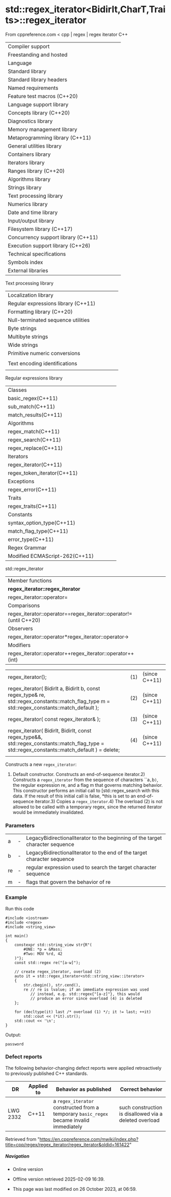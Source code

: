 # std::regex_iterator<BidirIt,CharT,Traits>::regex_iterator

From cppreference.com
< cpp‎ | regex‎ | regex iterator
C++

|  |  |  |  |  |
| --- | --- | --- | --- | --- |
| Compiler support | | | | |
| Freestanding and hosted | | | | |
| Language | | | | |
| Standard library | | | | |
| Standard library headers | | | | |
| Named requirements | | | | |
| Feature test macros (C++20) | | | | |
| Language support library | | | | |
| Concepts library (C++20) | | | | |
| Diagnostics library | | | | |
| Memory management library | | | | |
| Metaprogramming library (C++11) | | | | |
| General utilities library | | | | |
| Containers library | | | | |
| Iterators library | | | | |
| Ranges library (C++20) | | | | |
| Algorithms library | | | | |
| Strings library | | | | |
| Text processing library | | | | |
| Numerics library | | | | |
| Date and time library | | | | |
| Input/output library | | | | |
| Filesystem library (C++17) | | | | |
| Concurrency support library (C++11) | | | | |
| Execution support library (C++26) | | | | |
| Technical specifications | | | | |
| Symbols index | | | | |
| External libraries | | | | |

Text processing library

|  |  |  |  |  |
| --- | --- | --- | --- | --- |
| Localization library | | | | |
| Regular expressions library (C++11) | | | | |
| Formatting library (C++20) | | | | |
| Null-terminated sequence utilities | | | | |
| Byte strings | | | | |
| Multibyte strings | | | | |
| Wide strings | | | | |
| Primitive numeric conversions | | | | |
| |  |  |  |  |  | | --- | --- | --- | --- | --- | | to_chars(C++17) | | | | | | to_chars_result(C++17) | | | | | | from_chars(C++17) | | | | | | from_chars_result(C++17) | | | | | | chars_format(C++17) | | | | | |
| Text encoding identifications | | | | |
| |  |  |  |  |  | | --- | --- | --- | --- | --- | | text_encoding(C++26) | | | | | |

Regular expressions library

|  |  |  |  |  |
| --- | --- | --- | --- | --- |
| Classes | | | | |
| basic_regex(C++11) | | | | |
| sub_match(C++11) | | | | |
| match_results(C++11) | | | | |
| Algorithms | | | | |
| regex_match(C++11) | | | | |
| regex_search(C++11) | | | | |
| regex_replace(C++11) | | | | |
| Iterators | | | | |
| regex_iterator(C++11) | | | | |
| regex_token_iterator(C++11) | | | | |
| Exceptions | | | | |
| regex_error(C++11) | | | | |
| Traits | | | | |
| regex_traits(C++11) | | | | |
| Constants | | | | |
| syntax_option_type(C++11) | | | | |
| match_flag_type(C++11) | | | | |
| error_type(C++11) | | | | |
| Regex Grammar | | | | |
| Modified ECMAScript-262(C++11) | | | | |

std::regex_iterator

|  |  |  |  |  |
| --- | --- | --- | --- | --- |
| Member functions | | | | |
| ****regex_iterator::regex_iterator**** | | | | |
| regex_iterator::operator= | | | | |
| Comparisons | | | | |
| regex_iterator::operator==regex_iterator::operator!=(until C++20) | | | | |
| Observers | | | | |
| regex_iterator::operator\*regex_iterator::operator-> | | | | |
| Modifiers | | | | |
| regex_iterator::operator++regex_iterator::operator++(int) | | | | |

|  |  |  |
| --- | --- | --- |
| regex_iterator(); | (1) | (since C++11) |
| regex_iterator( BidirIt a, BidirIt b,  const regex_type& re,                  std::regex_constants::match_flag_type m = std::regex_constants::match_default ); | (2) | (since C++11) |
| regex_iterator( const regex_iterator& ); | (3) | (since C++11) |
| regex_iterator( BidirIt, BidirIt,  const regex_type&&,                  std::regex_constants::match_flag_type = std::regex_constants::match_default ) = delete; | (4) | (since C++11) |
|  |  |  |

Constructs a new `regex_iterator`:

1) Default constructor. Constructs an end-of-sequence iterator.2) Constructs a `regex_iterator` from the sequence of characters ``a`,`b`)`, the regular expression re, and a flag m that governs matching behavior. This constructor performs an initial call to [std::regex_search with this data. If the result of this initial call is false, \*this is set to an end-of-sequence iterator.3) Copies a `regex_iterator`.4) The overload (2) is not allowed to be called with a temporary regex, since the returned iterator would be immediately invalidated.

### Parameters

|  |  |  |
| --- | --- | --- |
| a | - | LegacyBidirectionalIterator to the beginning of the target character sequence |
| b | - | LegacyBidirectionalIterator to the end of the target character sequence |
| re | - | regular expression used to search the target character sequence |
| m | - | flags that govern the behavior of re |

### Example

Run this code

```
#include <iostream>
#include <regex>
#include <string_view>
 
int main()
{
    constexpr std::string_view str{R"(
        #ONE: *p = &Mass;
        #Two: MOV %rd, 42
    )"};
    const std::regex re("[a-w]");
 
    // create regex_iterator, overload (2)
    auto it = std::regex_iterator<std::string_view::iterator>
    {
        str.cbegin(), str.cend(),
        re // re is lvalue; if an immediate expression was used
           // instead, e.g. std::regex{"[a-z]"}, this would
           // produce an error since overload (4) is deleted
    };
 
    for (decltype(it) last /* overload (1) */; it != last; ++it)
        std::cout << (*it).str();
    std::cout << '\n';
}

```

Output:

```
password

```

### Defect reports

The following behavior-changing defect reports were applied retroactively to previously published C++ standards.

| DR | Applied to | Behavior as published | Correct behavior |
| --- | --- | --- | --- |
| LWG 2332 | C++11 | a `regex_iterator` constructed from a temporary `basic_regex` became invalid immediately | such construction is disallowed via a deleted overload |

Retrieved from "<https://en.cppreference.com/mwiki/index.php?title=cpp/regex/regex_iterator/regex_iterator&oldid=161422>"

##### Navigation

- Online version
- Offline version retrieved 2025-02-09 16:39.

- This page was last modified on 26 October 2023, at 06:59.